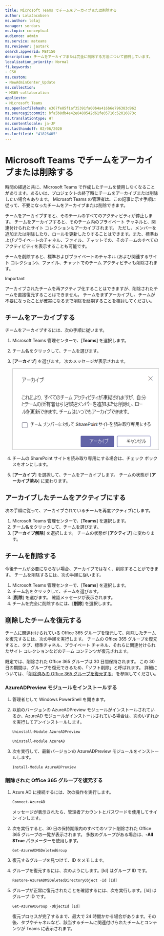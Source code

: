 ```yaml
---
title: Microsoft Teams でチームをアーカイブまたは削除する
author: LolaJacobsen
ms.author: lolaj
manager: serdars
ms.topic: conceptual
audience: admin
ms.service: msteams
ms.reviewer: jastark
search.appverid: MET150
description: チームをアーカイブまたは完全に削除する方法について説明しています。
localization_priority: Normal
f1.keywords:
- CSH
ms.custom:
- NewAdminCenter_Update
ms.collection:
- M365-collaboration
appliesto:
- Microsoft Teams
ms.openlocfilehash: e367fe85f1af35391fa00b4a416b6e796383d962
ms.sourcegitcommit: bfa5b8db4e42e0480542d61fe05716c52016873c
ms.translationtype: HT
ms.contentlocale: ja-JP
ms.lasthandoff: 02/06/2020
ms.locfileid: "41826405"
---
```

<a name="archive-or-delete-a-team-in-microsoft-teams"></a>Microsoft Teams でチームをアーカイブまたは削除する
===========================================

時間の経過と共に、Microsoft Teams で作成したチームを使用しなくなることがあります。あるいは、プロジェクトの終了時にチームをアーカイブまたは削除したい場合もあります。 Microsoft Teams の管理者は、この記事に示す手順に従って、不要になったチームをアーカイブまたは削除できます。

チームをアーカイブすると、そのチームのすべてのアクティビティが停止します。 チームをアーカイブすると、そのチーム内のプライベート チャネルと、関連付けられたサイト コレクションもアーカイブされます。  ただし、メンバーを追加または削除したり、ロールを更新したりすることはできます。また、標準およびプライベートのチャネル、ファイル、チャットでの、そのチームのすべてのアクティビティを表示することも可能です。

チームを削除すると、標準およびプライベートのチャネル (および関連するサイト コレクション)、ファイル、チャットでのチーム アクティビティも削除されます。

> [!IMPORTANT]
> アーカイブされたチームを再アクティブ化することはできますが、削除されたチームを直接復元することはできません。 チームをまずアーカイブし、チームが不要になったことが確実になるまで削除を延期することを検討してください。

## <a name="archive-a-team"></a>チームをアーカイブする

チームをアーカイブするには、次の手順に従います。

1. Microsoft Teams 管理センターで、[**Teams**] を選択します。
2. チーム名をクリックして、チームを選びます。
3. [**アーカイブ**] を選びます。 次のメッセージが表示されます。

    ![Teams のアーカイブ メッセージのスクリーンショット](media/teams-archive-message.png)

4. チームの SharePoint サイトを読み取り専用にする場合は、チェック ボックスをオンにします。
5. [**アーカイブ**] を選択して、チームをアーカイブします。 チームの状態が [**アーカイブ済み**] に変わります。

## <a name="make-an-archived-team-active"></a>アーカイブしたチームをアクティブにする

次の手順に従って、アーカイブされているチームを再度アクティブにします。

1. Microsoft Teams 管理センターで、[**Teams**] を選択します。
2. チーム名をクリックして、チームを選びます。
3. [**アーカイブ解除**] を選択します。 チームの状態が [**アクティブ**] に変わります。

## <a name="delete-a-team"></a>チームを削除する

今後チームが必要にならない場合、アーカイブではなく、削除することができます。 チームを削除するには、次の手順に従います。

1.  Microsoft Teams 管理センターで、[**Teams**] を選択します。
2.  チーム名をクリックして、チームを選びます。
3.  [**削除**] を選びます。 確認メッセージが表示されます。
4.  チームを完全に削除するには、[**削除**] を選択します。

## <a name="restore-a-deleted-team"></a>削除したチームを復元する

チームに関連付けられている Office 365 グループを復元して、削除したチームを復元するには、次の手順を実行します。 チームの Office 365 グループを復元すると、タブ、標準チャネル、プライベート チャネル、それらに関連付けられたサイト コレクションなどのチーム コンテンツが復元されます。

既定では、削除された Office 365 グループは 30 日間保持されます。 この 30 日の期間は、グループを復元できるため、「ソフト削除」と呼ばれます。 詳細については、「[削除済みの Office 365 グループを復元する](https://docs.microsoft.com/office365/admin/create-groups/restore-deleted-group)」を参照してください。

### <a name="install-the-azureadpreview-module"></a>AzureADPreview モジュールをインストールする

1. 管理者として Windows PowerShell を開きます。
2. 以前のバージョンの AzureADPreview モジュールがインストールされているか、AzureAD モジュールがインストールされている場合は、次のいずれかを実行してアンインストールします。

    ```PowerShell 
    Uninstall-Module AzureADPreview
    ```

    ```PowerShell
    Uninstall-Module AzureAD
    ```
3. 次を実行して、最新バージョンの AzureADPreview モジュールをインストールします。

    ```PowerShell
    Install-Module AzureADPreview
    ```    

### <a name="restore-the-deleted-office-365-group"></a>削除された Office 365 グループを復元する

1. Azure AD に接続するには、次の操作を実行します。
    ```PowerShell
    Connect-AzureAD
    ```
    メッセージが表示されたら、管理者アカウントとパスワードを使用してサイン インします。  
2. 次を実行すると、30 日の保持期限内のすべてのソフト削除された Office 365 グループの一覧が表示されます。 多数のグループがある場合は、**-All $True** パラメーターを使用します。
    ```PowerShell
    Get-AzureADMSDeletedGroup
    ``` 
3. 復元するグループを見つけて、ID をメモします。
4. グループを復元するには、次のようにします。[Id] はグループ ID です。
    ```PowerShell
    Restore-AzureADMSDeletedDirectoryObject -Id [Id]
    ```
5.  グループが正常に復元されたことを確認するには、次を実行します。[Id] はグループ ID です。
    ```PowerShell
    Get-AzureADGroup -ObjectId [Id]
    ```

    復元プロセスが完了するまで、最大で 24 時間かかる場合があります。その後、タブやチャネルなど、該当するチームに関連付けられたチームとコンテンツが Teams に表示されます。

